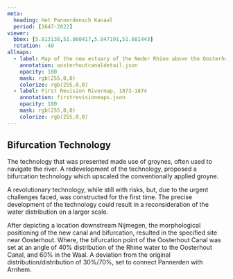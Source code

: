 ```yaml
---
meta:
  heading: Het Pannerdensch Kanaal
  period: [1647-2022]
viewer:
  bbox: [5.813138,51.860417,5.847191,51.881443]
  rotation: -40
allmaps:
  - label: Map of the new estuary of the Neder Rhine above the Oosterhout Canal (W. Beyerinck, H. van Straalen, 1784). 2023. 210 x 148,5 mm. The Berlage. Based on Map of the new estuary of the Neder Rhine above the Oosterhout Canal. 1784. 450 x 610 mm. W. Beyerinck, H. van Straalen. Gelders Archief.
    annotation: oosterhoutcanaldetail.json
    opacity: 100
    mask: rgb(255,0,0)
    colorize: rgb(255,0,0)
  - label: First Revision Rivermap, 1873-1874
    annotation: firstrevisionmaps.json
    opacity: 100
    mask: rgb(255,0,0)
    colorize: rgb(255,0,0)
---
```


## Bifurcation Technology

The technology that was presented made use of groynes, often used to navigate the river. A redevelopment of the technology, proposed a bifurcation technology which upscaled the conventionally applied groyne.

A revolutionary technology, while still with risks, but, due to the urgent challenges faced, was constructed for the first time. The precise development of the technology could result in a reconsideration of the water distribution on a larger scale.

After depicting a location downstream Nijmegen, the morphological positioning of the new canal and bifurcation, resulted in the specified site near Oosterhout. Where, the bifurcation point of the Oosterhout Canal was set at an angle of 40% distribution of the Rhine water to the Oosterhout Canal, and 60% in the Waal. A deviation from the original distribution/distribution of 30%/70%, set to connect Pannerden with Arnhem.
